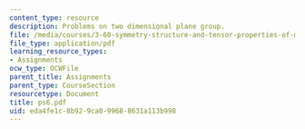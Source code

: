 ```yaml
---
content_type: resource
description: Problems on two dimensional plane group.
file: /media/courses/3-60-symmetry-structure-and-tensor-properties-of-materials-fall-2005/eda4fe1c8b929ca099688631a113b998_ps6.pdf
file_type: application/pdf
learning_resource_types:
- Assignments
ocw_type: OCWFile
parent_title: Assignments
parent_type: CourseSection
resourcetype: Document
title: ps6.pdf
uid: eda4fe1c-8b92-9ca0-9968-8631a113b998
---
```

